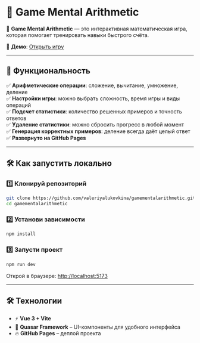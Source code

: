 # 🧪 Game Mental Arithmetic





🚀 **Game Mental Arithmetic** — это интерактивная математическая игра, которая помогает тренировать навыки быстрого счёта.

🔗 **Демо**: [Открыть игру](https://valeriyalukovkina.github.io/gamementalarithmetic/)

---

## 📌 **Функциональность**

✅ **Арифметические операции**: сложение, вычитание, умножение, деление\
✅ **Настройки игры**: можно выбрать сложность, время игры и виды операций\
✅ **Подсчет статистики**: количество решенных примеров и точность ответов\
✅ **Удаление статистики**: можно сбросить прогресс в любой момент\
✅ **Генерация корректных примеров**: деление всегда даёт целый ответ\
✅ **Развернуто на GitHub Pages**

---

## 🛠 **Как запустить локально**

### 1️⃣ **Клонируй репозиторий**

```sh
git clone https://github.com/valeriyalukovkina/gamementalarithmetic.git
cd gamementalarithmetic
```

### 2️⃣ **Установи зависимости**

```sh
npm install
```

### 3️⃣ **Запусти проект**

```sh
npm run dev
```

Открой в браузере: [http://localhost:5173](http://localhost:5173)

---
## 🛠 **Технологии**

- ⚡ **Vue 3 + Vite**
- 🎨 **Quasar Framework** – UI-компоненты для удобного интерфейса
- 🔥 **GitHub Pages** – деплой проекта
